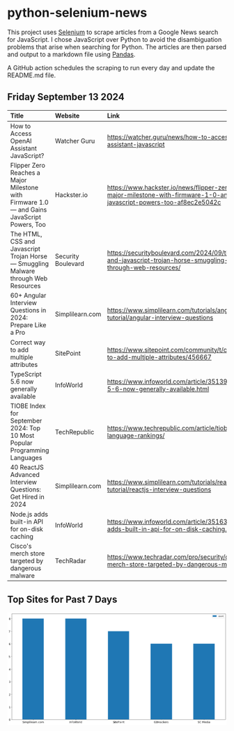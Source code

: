 # python-selenium-news

This project uses [Selenium](https://www.seleniumhq.org/) to scrape articles from a Google News search for JavaScript.
I chose JavaScript over Python to avoid the disambiguation problems that arise when searching for Python.
The articles are then parsed and output to a markdown file using [Pandas](https://pandas.pydata.org/).

A GitHub action schedules the scraping to run every day and update the README.md file.

## Friday September 13 2024


| Title                                                                                       | Website            | Link                                                                                                                               |
|:--------------------------------------------------------------------------------------------|:-------------------|:-----------------------------------------------------------------------------------------------------------------------------------|
| How to Access OpenAI Assistant JavaScript?                                                  | Watcher Guru       | https://watcher.guru/news/how-to-access-openai-assistant-javascript                                                                |
| Flipper Zero Reaches a Major Milestone with Firmware 1.0 — and Gains JavaScript Powers, Too | Hackster.io        | https://www.hackster.io/news/flipper-zero-reaches-a-major-milestone-with-firmware-1-0-and-gains-javascript-powers-too-af8ec2e5042c |
| The HTML, CSS and Javascript Trojan Horse — Smuggling Malware through Web Resources         | Security Boulevard | https://securityboulevard.com/2024/09/the-html-css-and-javascript-trojan-horse-smuggling-malware-through-web-resources/            |
| 60+ Angular Interview Questions in 2024: Prepare Like a Pro                                 | Simplilearn.com    | https://www.simplilearn.com/tutorials/angular-tutorial/angular-interview-questions                                                 |
| Correct way to add multiple attributes                                                      | SitePoint          | https://www.sitepoint.com/community/t/correct-way-to-add-multiple-attributes/456667                                                |
| TypeScript 5.6 now generally available                                                      | InfoWorld          | https://www.infoworld.com/article/3513917/typescript-5-6-now-generally-available.html                                              |
| TIOBE Index for September 2024: Top 10 Most Popular Programming Languages                   | TechRepublic       | https://www.techrepublic.com/article/tiobe-index-language-rankings/                                                                |
| 40 ReactJS Advanced Interview Questions: Get Hired in 2024                                  | Simplilearn.com    | https://www.simplilearn.com/tutorials/reactjs-tutorial/reactjs-interview-questions                                                 |
| Node.js adds built-in API for on-disk caching                                               | InfoWorld          | https://www.infoworld.com/article/3516346/node-js-adds-built-in-api-for-on-disk-caching.html                                       |
| Cisco's merch store targeted by dangerous malware                                           | TechRadar          | https://www.techradar.com/pro/security/cisco-s-merch-store-targeted-by-dangerous-malware                                           |
## Top Sites for Past 7 Days

![Graph of Top Sites](https://raw.githubusercontent.com/dan-mba/python-selenium-news/main/last-week.png)
